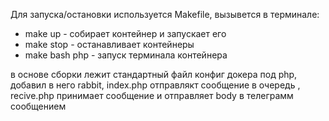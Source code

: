 Для запуска/остановки используется Makefile, вызывется в терминале:
- make up - собирает контейнер и запускает его
- make stop - останавливает контейнеры
- make bash php - запуск терминала контейнера

в основе сборки лежит стандартный файл конфиг докера под php, добавил в него rabbit, 
index.php отправлякт сообщение в очередь , recive.php принимает сообщение и отправляет body в телеграмм сообщением